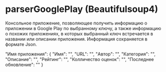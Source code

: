 # parserGooglePlay (Beautifulsoup4)
Консольное приложение, позволяющее получить информацию о приложении в Google Play по выбранному ключу, 
а также информацию о похожих приложениях, в которых выбранный ключ встречается в названии или описании приложения.
Информация сохраняется в формате Json.


"Имя приложения": {
        "Имя": "",
        "URL": "",
        "Автор": "",
        "Категория": "",
        "Описание": "",
        "Рейтинг": "",
        "Колличество оценок": "",
        "Последнее обновление": ""
}
        
